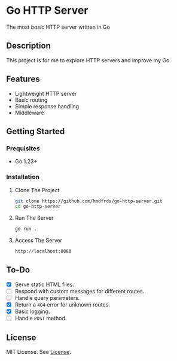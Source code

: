 # Go HTTP Server  

The most *basic* HTTP server written in Go

## Description

This project is for me to explore HTTP servers and improve my Go.

## Features

- Lightweight HTTP server
- Basic routing
- Simple response handling
- Middleware

## Getting Started

### Prequisites

- Go 1.23+

### Installation

1. Clone The Project

    ```bash
    git clone https://github.com/hmdfrds/go-http-server.git
    cd go-http-server
    ```

2. Run The Server

    ```bash
    go run .
    ```

3. Access The Server

    ```bash
    http://localhost:8080
    ```

## To-Do

- [x] Serve static HTML files.
- [ ] Respond with custom messages for different routes.
- [ ] Handle query parameters.
- [x] Return a `404` error for unknown routes.
- [x] Basic logging.
- [ ] Handle `POST` method.

## License

MIT License. See [License](LICENSE).
